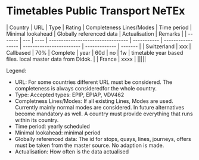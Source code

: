 # Timetables Public Transport NeTEx

| Country | URL | Type | Rating | Completeness Lines/Modes | Time period | Minimal lookahead | Globally referenced data | Actualisation | Remarks |
| ------- | --- | ---- | --------------------------------- | ----------- | ----------------- | ------------------------ | ------------- | ------- |
| Switzerland | xxx | Callbased | 70% | Complete | year | 60d | no | 1w | timetable year based files. local master data from Didok. |
| France | xxxx | |||||

Legend:
* URL: For some countries different URL must be considered. The completeness is always consideredfor the whole country.
* Type: Accepted types: EPIP, EPIAP, VDV462
* Completness Lines/Modes: If all existing Lines, Modes are used. Currently mainly normal modes are considered. In future alternatives become mandatory as well. A country must provide everything that runs within its country.
* Time period: yearly scheduled
* Minimal lookahead: minimal period
* Globally referenced data: The id for stops, quays, lines, journeys, offers must be taken from the master source. No adaption is made.
* Actualisation: How often is the data actualised
